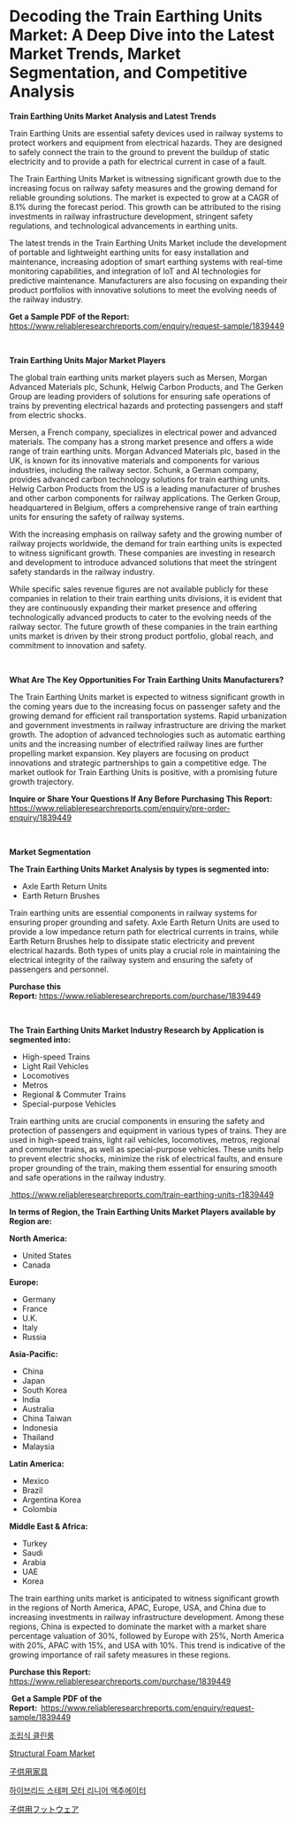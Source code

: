 <p><h1>Decoding the Train Earthing Units Market: A Deep Dive into the Latest Market Trends, Market Segmentation, and Competitive Analysis</h1></p><p><strong>Train Earthing Units Market Analysis and Latest Trends</strong></p>
<p><p>Train Earthing Units are essential safety devices used in railway systems to protect workers and equipment from electrical hazards. They are designed to safely connect the train to the ground to prevent the buildup of static electricity and to provide a path for electrical current in case of a fault.</p><p>The Train Earthing Units Market is witnessing significant growth due to the increasing focus on railway safety measures and the growing demand for reliable grounding solutions. The market is expected to grow at a CAGR of 8.1% during the forecast period. This growth can be attributed to the rising investments in railway infrastructure development, stringent safety regulations, and technological advancements in earthing units.</p><p>The latest trends in the Train Earthing Units Market include the development of portable and lightweight earthing units for easy installation and maintenance, increasing adoption of smart earthing systems with real-time monitoring capabilities, and integration of IoT and AI technologies for predictive maintenance. Manufacturers are also focusing on expanding their product portfolios with innovative solutions to meet the evolving needs of the railway industry.</p></p>
<p><strong>Get a Sample PDF of the Report:&nbsp;</strong> <a href="https://www.reliableresearchreports.com/enquiry/request-sample/1839449">https://www.reliableresearchreports.com/enquiry/request-sample/1839449</a></p>
<p>&nbsp;</p>
<p><strong>Train Earthing Units Major Market Players</strong></p>
<p><p>The global train earthing units market players such as Mersen, Morgan Advanced Materials plc, Schunk, Helwig Carbon Products, and The Gerken Group are leading providers of solutions for ensuring safe operations of trains by preventing electrical hazards and protecting passengers and staff from electric shocks.</p><p>Mersen, a French company, specializes in electrical power and advanced materials. The company has a strong market presence and offers a wide range of train earthing units. Morgan Advanced Materials plc, based in the UK, is known for its innovative materials and components for various industries, including the railway sector. Schunk, a German company, provides advanced carbon technology solutions for train earthing units. Helwig Carbon Products from the US is a leading manufacturer of brushes and other carbon components for railway applications. The Gerken Group, headquartered in Belgium, offers a comprehensive range of train earthing units for ensuring the safety of railway systems.</p><p>With the increasing emphasis on railway safety and the growing number of railway projects worldwide, the demand for train earthing units is expected to witness significant growth. These companies are investing in research and development to introduce advanced solutions that meet the stringent safety standards in the railway industry.</p><p>While specific sales revenue figures are not available publicly for these companies in relation to their train earthing units divisions, it is evident that they are continuously expanding their market presence and offering technologically advanced products to cater to the evolving needs of the railway sector. The future growth of these companies in the train earthing units market is driven by their strong product portfolio, global reach, and commitment to innovation and safety.</p></p>
<p>&nbsp;</p>
<p><strong>What Are The Key Opportunities For Train Earthing Units Manufacturers?</strong></p>
<p><p>The Train Earthing Units market is expected to witness significant growth in the coming years due to the increasing focus on passenger safety and the growing demand for efficient rail transportation systems. Rapid urbanization and government investments in railway infrastructure are driving the market growth. The adoption of advanced technologies such as automatic earthing units and the increasing number of electrified railway lines are further propelling market expansion. Key players are focusing on product innovations and strategic partnerships to gain a competitive edge. The market outlook for Train Earthing Units is positive, with a promising future growth trajectory.</p></p>
<p><strong>Inquire or Share Your Questions If Any Before Purchasing This Report:</strong> <a href="https://www.reliableresearchreports.com/enquiry/pre-order-enquiry/1839449">https://www.reliableresearchreports.com/enquiry/pre-order-enquiry/1839449</a></p>
<p>&nbsp;</p>
<p><strong>Market Segmentation</strong></p>
<p><strong>The Train Earthing Units Market Analysis by types is segmented into:</strong></p>
<p><ul><li>Axle Earth Return Units</li><li>Earth Return Brushes</li></ul></p>
<p><p>Train earthing units are essential components in railway systems for ensuring proper grounding and safety. Axle Earth Return Units are used to provide a low impedance return path for electrical currents in trains, while Earth Return Brushes help to dissipate static electricity and prevent electrical hazards. Both types of units play a crucial role in maintaining the electrical integrity of the railway system and ensuring the safety of passengers and personnel.</p></p>
<p><strong>Purchase this Report:&nbsp;</strong><a href="https://www.reliableresearchreports.com/purchase/1839449">https://www.reliableresearchreports.com/purchase/1839449</a></p>
<p>&nbsp;</p>
<p><strong>The Train Earthing Units Market Industry Research by Application is segmented into:</strong></p>
<p><ul><li>High-speed Trains</li><li>Light Rail Vehicles</li><li>Locomotives</li><li>Metros</li><li>Regional & Commuter Trains</li><li>Special-purpose Vehicles</li></ul></p>
<p><p>Train earthing units are crucial components in ensuring the safety and protection of passengers and equipment in various types of trains. They are used in high-speed trains, light rail vehicles, locomotives, metros, regional and commuter trains, as well as special-purpose vehicles. These units help to prevent electric shocks, minimize the risk of electrical faults, and ensure proper grounding of the train, making them essential for ensuring smooth and safe operations in the railway industry.</p></p>
<p><a href="https://www.reliableresearchreports.com/train-earthing-units-r1839449">&nbsp;https://www.reliableresearchreports.com/train-earthing-units-r1839449</a></p>
<p><strong>In terms of Region, the Train Earthing Units Market Players available by Region are:</strong></p>
<p>
    <p> <strong> North America: </strong>
        <ul>
            <li>United States</li>
            <li>Canada</li>
        </ul>
        </p> 
    <p> <strong> Europe: </strong>
        <ul>
            <li>Germany</li>
            <li>France</li>
            <li>U.K.</li>
            <li>Italy</li>
            <li>Russia</li>
        </ul>
        </p> 
    <p> <strong> Asia-Pacific: </strong>
        <ul>
            <li>China</li>
            <li>Japan</li>
            <li>South Korea</li>
            <li>India</li>
            <li>Australia</li>
            <li>China Taiwan</li>
            <li>Indonesia</li>
            <li>Thailand</li>
            <li>Malaysia</li>
        </ul>
        </p> 
    <p> <strong> Latin America: </strong>
        <ul>
            <li>Mexico</li>
            <li>Brazil</li>
            <li>Argentina Korea</li>
            <li>Colombia</li>
        </ul>
        </p> 
    <p> <strong> Middle East & Africa: </strong>
        <ul>
            <li>Turkey</li>
            <li>Saudi</li>
            <li>Arabia</li>
            <li>UAE</li>
            <li>Korea</li>
        </ul>
    </p>
    </p>
<p><p>The train earthing units market is anticipated to witness significant growth in the regions of North America, APAC, Europe, USA, and China due to increasing investments in railway infrastructure development. Among these regions, China is expected to dominate the market with a market share percentage valuation of 30%, followed by Europe with 25%, North America with 20%, APAC with 15%, and USA with 10%. This trend is indicative of the growing importance of rail safety measures in these regions.</p></p>
<p><strong>Purchase this Report: </strong><a href="https://www.reliableresearchreports.com/purchase/1839449">https://www.reliableresearchreports.com/purchase/1839449</a></p>
<p>&nbsp;<strong>Get a Sample PDF of the Report:&nbsp;&nbsp;</strong><a href="https://www.reliableresearchreports.com/enquiry/request-sample/1839449">https://www.reliableresearchreports.com/enquiry/request-sample/1839449</a></p>
<p><strong></strong></p>
<p><p><a href="https://github.com/Madalyell456456/Market-Research-Report-List-2/blob/main/1215486115089.md">조립식 클린룸</a></p><p><a href="https://github.com/labibmmn112/Market-Research-Report-List-1/blob/main/structural-foam-market.md">Structural Foam Market</a></p><p><a href="https://github.com/ChloeConn27/Market-Research-Report-List-1/blob/main/3762139127984.md">子供用家具</a></p><p><a href="https://github.com/garnett961902/Market-Research-Report-List-1/blob/main/2078743115090.md">하이브리드 스테퍼 모터 리니어 액추에이터</a></p><p><a href="https://github.com/Andrewones2023/Market-Research-Report-List-1/blob/main/1276641127983.md">子供用フットウェア</a></p></p>